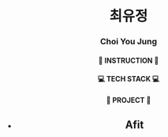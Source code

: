 <div align=center>

# 최유정
### Choi You Jung


#### :mag_right: INSTRUCTION :mag_right:


#### :computer: TECH STACK :computer:


#### :floppy_disk: PROJECT :floppy_disk:
- Afit
    -  




  
<!--
**YUZ9090/YUZ9090** is a ✨ _special_ ✨ repository because its `README.md` (this file) appears on your GitHub profile.

Here are some ideas to get you started:

- 🔭 I’m currently working on ...
- 🌱 I’m currently learning ...
- 👯 I’m looking to collaborate on ...
- 🤔 I’m looking for help with ...
- 💬 Ask me about ...
- 📫 How to reach me: ...
- 😄 Pronouns: ...
- ⚡ Fun fact: ...
-->

</div>

